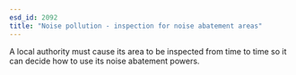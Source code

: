 ```yaml
---
esd_id: 2092
title: "Noise pollution - inspection for noise abatement areas"
---
```


A local authority must cause its area to be inspected from time to time so it can decide how to use its noise abatement powers.

